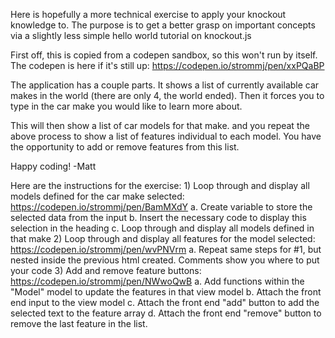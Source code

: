 Here is hopefully a more technical exercise to apply your knockout knowledge to. The purpose is to get a better grasp on important concepts via a slightly less simple hello world tutorial on knockout.js

First off, this is copied from a codepen sandbox, so this won't run by itself. The codepen is here if it's still up: https://codepen.io/strommj/pen/xxPQaBP

The application has a couple parts. It shows a list of currently available car makes in the world (there are only 4, the world ended). Then it forces you to type in the car make you would like to learn more about.

This will then show a list of car models for that make. and you repeat the above process to show a list of features individual to each model. You have the opportunity to add or remove features from this list.

Happy coding!
-Matt

Here are the instructions for the exercise:
	1) Loop through and display all models defined for the car make selected: https://codepen.io/strommj/pen/BamMXdY
		a. Create variable to store the selected data from the input
		b. Insert the necessary code to display this selection in the heading
		c. Loop through and display all models defined in that make
	2) Loop through and display all features for the model selected: https://codepen.io/strommj/pen/wvPNVrm
		a. Repeat same steps for #1, but nested inside the previous html created. Comments show you where to put your code
	3) Add and remove feature buttons: https://codepen.io/strommj/pen/NWwoQwB
		a. Add functions within the "Model" model to update the features in that view model
		b. Attach the front end input to the view model
		c. Attach the front end "add" button to add the selected text to the feature array
		d. Attach the front end "remove" button to remove the last feature in the list.
